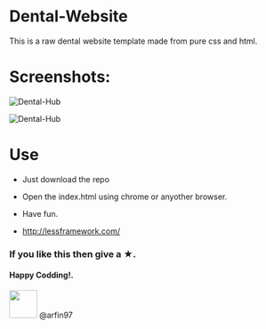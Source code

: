 # Dental-Website
This is a raw dental website template made from pure css and html. 

# Screenshots:
![Dental-Hub](https://i.ibb.co/4TbjN1w/Ulimate-2.png)

![Dental-Hub](https://i.ibb.co/BZ6M1Wr/Ulimate-1.png)

# Use
* Just download the repo
* Open the index.html using chrome or anyother browser. 
* Have fun.

* http://lessframework.com/

### If you like this then give a ★. 
#### Happy Codding!.

<a href="https://sourcerer.io/arfin97"><img src="https://avatars2.githubusercontent.com/u/25205325?v=4" height="50px" width="50px" alt=""/></a> @arfin97
<br>
<a href="https://sourcerer.io/arfin97"><img src="https://img.shields.io/badge/Python-39%20commits-orange.svg" alt=""></a>
